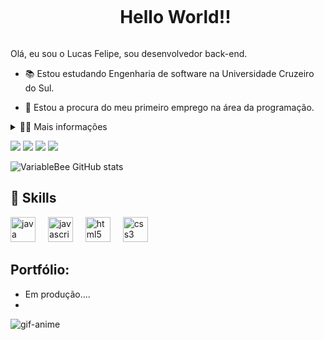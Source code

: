 
<div id="user-content-toc">
  <ul align="center">
    <summary><h1 style="display: inline-block">Hello World!!</h1></summary>
</div>

<p>
  Olá, eu sou o Lucas Felipe, sou desenvolvedor back-end.

  - 📚 Estou estudando Engenharia de software na Universidade Cruzeiro do Sul.

  - 💼 Estou a procura do meu primeiro emprego na área da programação.
</p>
<details>
  <summary>👨‍💻 Mais informações</summary>

  - 💬 Eu tenho 21 anos de idade, estou cursando o 6° período de Engenharia de Software, atualmente estou focando bastante na linguagem Java, tentado aprender e conseguir desenvolver alguns projetos, além de Spring boot e C# que está na minha lista, sou uma pessoa bastante dedicada em aprender, procuro uma primeira oportunidade de trabalho para conseguir constribuir para a empresa e equipe, além de adquirir mais conhecimento.

  - ⚡ Eu gosto bastante de assistir animes, séries, ler mangás e ir a academia. \o/
</details>

<a href ="#"> <img src="https://img.shields.io/badge/LinkedIn-0077B5?style=for-the-badge&logo=linkedin&logoColor=white"></a>
<a href ="#"> <img src="https://img.shields.io/badge/Gmail-D14836?style=for-the-badge&logo=gmail&logoColor=white"></a>
<a href ="#"> <img src="https://img.shields.io/badge/Discord-7289DA?style=for-the-badge&logo=discord&logoColor=white"></a>
<a href ="#"> <img src="https://img.shields.io/badge/Reddit-FF4500?style=for-the-badge&logo=reddit&logoColor=white"></a>

![VariableBee GitHub stats](https://github-readme-stats.vercel.app/api?username=XLucas-Felipe&show_icons=true&theme=dracula)

## 📌 Skills

  <div style="flex-basis: 48%;">
  <img src="https://cdn.jsdelivr.net/gh/devicons/devicon/icons/java/java-original.svg" height="40" alt="java logo"  />
  <img width="12" />
  <img src="https://cdn.jsdelivr.net/gh/devicons/devicon/icons/javascript/javascript-original.svg" height="40" alt="javascript logo"  />
  <img width="12" />
  <img src="https://cdn.jsdelivr.net/gh/devicons/devicon/icons/html5/html5-original.svg" height="40" alt="html5 logo"  />
  <img width="12" />
  <img src="https://cdn.jsdelivr.net/gh/devicons/devicon/icons/css3/css3-original.svg" height="40" alt="css3 logo"  />
  </div>


## Portfólio:
- Em produção....
-


<p align="left">
<img  align="center" alt="gif-anime" src="https://user-images.githubusercontent.com/74038190/225813708-98b745f2-7d22-48cf-9150-083f1b00d6c9.gif"></p>


  

